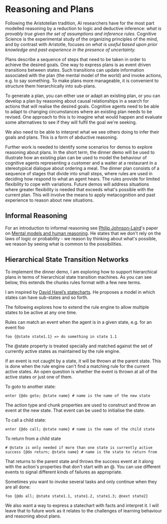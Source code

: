 # Reasoning and Plans

Following the Aristotelian tradition, AI researchers have for the most part modelled reasoning by a reduction to logic and deductive inference: *what is provably true given the set of assumptions and inference rules.* Cognitive Science is the experimental study of the organizing principles of the mind, and by contrast with Aristotle, focuses on *what is useful based upon prior knowledge and past experience in the presence of uncertainty.*

Plans describe a sequence of steps that need to be taken in order to achieve the desired goals. One way to express plans is as event driven transitions between states. Such transitions can update information associated with the plan (the mental model of the world) and invoke actions, e.g. to say something. To make plans more manageable, it is convenient to structure them hierarchically into sub-plans.

To generate a plan, you can either use or adapt an existing plan, or you can develop a plan by reasoning about causal relationships in a search for actions that will realise the desired goals. Cognitive agents need to be able to adapt to changing circumstances where an existing plan needs to be revised. One approach to this is to imagine what would happen and evaluate some alternatives to see if they will fulfil the goal we're seeking.

We also need to be able to interpret what we see others doing to infer their goals and plans. This is a form of abductive reasoning.

Further work is needed to identify some scenarios for demos to explore reasoning about plans. In the short term, the dinner demo will be used to illustrate how an existing plan can be used to model the behaviour of cognitive agents representing a customer and a waiter at a restaurant in a stereotypical dialogue about ordering a meal. The dinner plan consists of a sequence of stages that divide into small steps, where rules are used in deciding how respond to what an agent hears. The rules provide for limited flexibility to cope with variations. Future demos will address situations where greater flexibility is needed that exceeds what's possible with the current plan. This will involve the means to apply metacognition and past experience to reason about new situations.

## Informal Reasoning

For an introduction to informal reasoning see [Philip Johnson-Laird](https://www.pnas.org/content/108/50/19862)'s paper on [Mental models and human reasoning](https://www.pnas.org/content/107/43/18243).  He states that we don't rely on the laws of logic or probability - we reason by thinking about what's possible, we reason by seeing what is common to the possibilities.

## Hierarchical State Transition Networks

To implement the dinner demo, I am exploring how to support hierarchical plans in terms of hierarchical state transition machines. As you can see below, this extends the chunks rules format with a few new terms.

I am inspired by [David Harel’s statecharts](https://statecharts.github.io/what-is-a-statechart.html). He proposes a model in which states can have sub-states and so forth. 

The following explores how to extend the rule engine to allow multiple states to be active at any one time.

Rules can match an event when the agent is in a given state, e.g. for an event foo

```
foo {@state state1.1} => do something in state 1.1
```

The @state property is treated specially and matched against the set of currently active states as maintained by the rule engine.

If an event is not caught by a state, it will be thrown at the parent state. This is done when the rule engine can't find a matching rule for the current active states. An open question is whether the event is thrown at all of the active states or just one of them.

To goto to another state:
```
enter {@do goto; @state name} # name is the name of the new state
```

The action type and chunk properties  are used to construct and throw an event at the new state. That event can be used to initialise the state.

To call a child state:

```
enter {@do call; @state name} # name is the name of the child state
```
To return from a child state
```
# @state is only needed if more than one state is currently active
success {@do return; @state name} # name is the state to return from
```
That returns to the parent state and throws the success event at it along with the action's properties that don't start with an @. You can use different events to signal different kinds of failures as appropriate.

Sometimes you want to invoke several tasks and only continue when they are all done:
```
foo {@do all; @state state1.1, state1.2, state1.3; @next state2}
```

We also want a way to express a statechart with facts and interpret it. I will leave that to future work as it relates to the challenges of learning behaviour and reasoning about plans.
